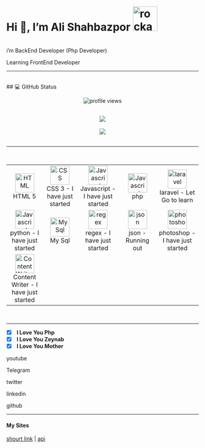 
<h1>Hi 👋, I’m Ali Shahbazpor <img src="https://emoji.gg/assets/emoji/1002-rockandroll.png" width="64px" height="64px" alt="rockandroll"></h1>
<br/>
i’m BackEnd Developer (Php Developer)

Learning FrontEnd Developer
 <hr />
  <br />
## 💻 GitHub Status
  <br />
  <p align="center"><img src="https://komarev.com/ghpvc/?username=DevNull-IR&label=Views&color=000000&style=flat" alt="profile views" /> </p>
  <br />
  <div align="center">
  <img src="https://github-readme-streak-stats.herokuapp.com?user=DevNull-IR&theme=highcontrast"/>
</div>
<br />
 <div align="center">
 <img align="center" src="https://github-readme-stats.vercel.app/api?username=DevNull-IR&count_private=true&show_icons=true&theme=gruvbox" />
 </div> 
 <br />
 <hr />
 <br />
<table>
<tr>
<td align="center" width="150">
<a href="https://developer.mozilla.org/en-US/docs/Web/HTML" target="_blank">
<img src="https://upload.wikimedia.org/wikipedia/commons/6/61/HTML5_logo_and_wordmark.svg" width="50" height="50" alt="HTML" />
</a>
<br>HTML 5
</td>
<td align="center" width="150">
<a href="https://developer.mozilla.org/en-US/docs/Web/CSS" target="_blank">
<img src="https://upload.wikimedia.org/wikipedia/commons/d/d5/CSS3_logo_and_wordmark.svg" width="50" height="50" alt="CSS" />
</a>
<br>CSS 3 - I have just started
</td>
<td align="center" width="150">
<a href="https://developer.mozilla.org/en-US/docs/Web/JavaScript" target="_blank">
<img src="https://upload.wikimedia.org/wikipedia/commons/9/99/Unofficial_JavaScript_logo_2.svg" width="50" height="50" alt="Javascript" />
</a>
<br>Javascript - I have just started
</td>
<td align="center" width="150">
<a href="https://php.net" target="_blank">
<img src="https://upload.wikimedia.org/wikipedia/commons/thumb/3/31/Webysther_20160423_-_Elephpant.svg/375px-Webysther_20160423_-_Elephpant.svg.png" width="50" height="50" alt="Javascript" />
</a>
<br> php
</td>
<td align="center" width="150">
<a href="https://laravel.com/docs" target="_blank">
<img src="https://laravel.com/img/logomark.min.svg" width="50" height="50" alt="laravel" />
</a>
<br> laravel - Let Go to learn
</td>
</tr>
<tr>
 <td align="center" width="150">
<a href="https://www.python.org/doc/" target="_blank">
<img src="https://wiki.installgentoo.com/images/thumb/e/e4/Python.png/450px-Python.png" width="50" height="50" alt="Javascript" />
</a>
<br> python - I have just started
</td>
<td align="center" width="150">
<a href="https://dev.mysql.com/doc/" target="_blank">
<img src="https://upload.wikimedia.org/wikipedia/commons/thumb/5/51/Mysql.svg/768px-Mysql.svg.png" width="50" height="50" alt="My Sql" />
</a>
<br> My Sql
</td>
<td align="center" width="150">
<a href="https://www.google.com/search?q=regex" target="_blank">
<img src="https://dl2.macupdate.com/images/icons256/37748.png?d=1444416543" width="50" height="50" alt="regex" />
</a>
<br> regex - I have just started
</td>
<td align="center" width="150">
<a href="https://www.json.org/json-fa.html" target="_blank" target="_blank">
<img src="https://rintoj.gallerycdn.vsassets.io/extensions/rintoj/json-organizer/0.0.4/1539281051842/Microsoft.VisualStudio.Services.Icons.Default" width="50" height="50" alt="json" />
</a>
<br> json - Running out
</td>
<td align="center" width="150">
<a href="https://www.adobe.com/products/photoshop.html" target="_blank">
<img src="http://pngimg.com/uploads/photoshop/photoshop_PNG2.png" width="50" height="50" alt="photoshop" />
</a>
<br> photoshop - I have just started
</td>
</tr>
 <tr>
   <td align="center" width="150">
<a href="https://blog.google/" target="_blank">
<img src="https://www.guestposttracker.com/wp-content/uploads/2019/03/writing-logo-2.png" width="50" height="50" alt="Content Writer" />
</a>
<br> Content Writer - I have just started
</td>
</tr>
</table> 
 <br />
<hr />

- [X] <b> I Love You Php </b>
- [X] <b> I Love You Zeynab </b>
- [X] <b> I Love You Mother </b>

<a style="text-decoration:none;" href="https://www.youtube.com/channel/UC0CPmLnG4y2q6kwmRAokIBw" target="_blank">
 <p>youtube</p>
</a>
<a style="text-decoration:none;" href="https://t.me/dev_null" target="_blank">
 <p>Telegram</p>
</a>
<a style="text-decoration:none;" href="https://twitter.com/AlidevNull" target="_blank">
 <p>twitter</p>
</a>
<a style="text-decoration:none;" href="https://www.linkedin.com/in/ali-devnull/" target="_blank">
 <p>linkedin</p>
</a>
<a style="text-decoration:none;" href="https://github.com/DevNull-IR" target="_blank">
 <p>github</p>
</a>
<hr />
<h4 style="font-weget:bold;">
My Sites
</h4>

[shourt link](https://f1r.ir/?utm_source=github&utm_medium=github&utm_campaign=github&utm_term=github&utm_content=github)  | 
[api](https://iso-plus.ir/?utm_source=github&utm_medium=github&utm_campaign=github&utm_term=github&utm_content=github)
